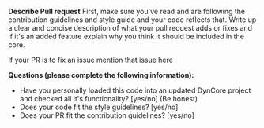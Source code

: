 **Describe Pull request**
First, make sure you've read and are following the contribution guidelines and style guide and your code reflects that.
Write up a clear and concise description of what your pull request adds or fixes and if it's an added feature explain why you think it should be included in the core.

If your PR is to fix an issue mention that issue here

**Questions (please complete the following information):**
- Have you personally loaded this code into an updated DynCore project and checked all it's functionality? [yes/no] (Be honest)
- Does your code fit the style guidelines? [yes/no]
- Does your PR fit the contribution guidelines? [yes/no]
